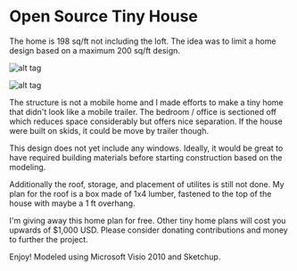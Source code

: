 Open Source Tiny House
=====================

The home is 198 sq/ft not including the loft. The idea was to limit a home design based on a maximum 200 sq/ft design. 

![alt tag](https://raw.githubusercontent.com/EddieOne/open-source-tiny-home/master/preview.jpg)

![alt tag](https://raw.githubusercontent.com/EddieOne/open-source-tiny-home/master/layout.jpg)

The structure is not a mobile home and I made efforts to make a tiny home that didn't look like a mobile trailer. The bedroom / office is sectioned off which reduces space considerably but offers nice separation. If the house were built on skids, it could be move by trailer though.

This design does not yet include any windows. Ideally, it would be great to have required building materials before starting construction based on the modeling.

Additionally the roof, storage, and placement of utilites is still not done. My plan for the roof is a box made of 1x4 lumber, fastened to the top of the house with maybe a 1 ft overhang.

I'm giving away this home plan for free. Other tiny home plans will cost you upwards of $1,000 USD. Please consider donating contributions and money to further the project.

Enjoy! Modeled using Microsoft Visio 2010 and Sketchup.
